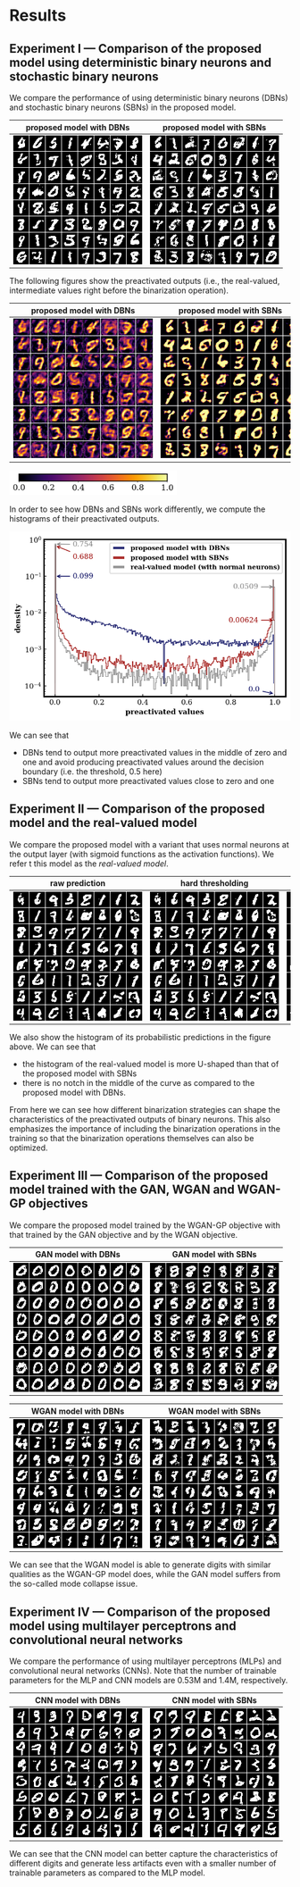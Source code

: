 # Results

## Experiment I &mdash; Comparison of the proposed model using deterministic binary neurons and stochastic binary neurons

We compare the performance of using deterministic binary neurons (DBNs)
and stochastic binary neurons (SBNs) in the proposed model.

| proposed model with DBNs | proposed model with SBNs |
|:------------------------:|:------------------------:|
| <img src="figs/mlp_dbn.png" alt="mlp_dbn" style="max-width:250px;"> | <img src="figs/mlp_sbn.png" alt="mlp_sbn" style="max-width:250px;"> |

The following figures show the preactivated outputs (i.e., the real-valued,
intermediate values right before the binarization operation).

| proposed model with DBNs | proposed model with SBNs |
|:------------------------:|:------------------------:|
| <img src="figs/colored_dbn.png" alt="mlp_dbn_prob" style="max-width:250px;"> | <img src="figs/colored_sbn.png" alt="mlp_sbn_prob" style="max-width:250px;"> |

<img src="figs/colormap.png" alt="colormap" style="max-width:300px;">

In order to see how DBNs and SBNs work differently, we compute the histograms of
their preactivated outputs.

![histogram](figs/histogram.png)

We can see that

- DBNs tend to output more preactivated values in the middle of zero and one and
  avoid producing preactivated values around the decision boundary (i.e. the
  threshold, 0.5 here)
- SBNs tend to output more preactivated values close to zero and one

## Experiment II &mdash; Comparison of the proposed model and the real-valued model

We compare the proposed model with a variant that uses normal neurons at the
output layer (with sigmoid functions as the activation functions). We refer t
this model as the _real-valued model_.

| raw prediction | hard thresholding | Bernoulli sampling |
|:--------------:|:-----------------:|:------------------:|
| <img src="figs/mlp_real.png" alt="mlp_real" style="max-width:250px;"> | <img src="figs/mlp_real_round.png" alt="mlp_round" style="max-width:250px;"> | <img src="figs/mlp_real_bernoulli.png" alt="mlp_bernoulli" style="max-width:250px;"> |

We also show the histogram of its probabilistic predictions in the figure above.
We can see that

- the histogram of the real-valued model is more U-shaped than that of the
  proposed model with SBNs
- there is no notch in the middle of the curve as compared to the proposed model
  with DBNs.

From here we can see how different binarization strategies can shape the
characteristics of the preactivated outputs of binary neurons. This also
emphasizes the importance of including the binarization operations in the
training so that the binarization operations themselves can also be optimized.

## Experiment III &mdash; Comparison of the proposed model trained with the GAN, WGAN and WGAN-GP objectives

We compare the proposed model trained by the WGAN-GP objective with that trained
by the GAN objective and by the WGAN objective.

| GAN model with DBNs | GAN model with SBNs |
|:-------------------:|:-------------------:|
| <img src="figs/mlp_dbn_gan.png" alt="mlp_dbn_gan" style="max-width:250px;"> | <img src="figs/mlp_sbn_gan.png" alt="mlp_sbn_gan" style="max-width:250px;"> |

| WGAN model with DBNs | WGAN model with SBNs |
|:--------------------:|:--------------------:|
| <img src="figs/mlp_dbn_wgan.png" alt="mlp_dbn_wgan" style="max-width:250px;"> | <img src="figs/mlp_sbn_wgan.png" alt="mlp_sbn_wgan" style="max-width:250px;"> |

We can see that the WGAN model is able to generate digits with similar qualities
as the WGAN-GP model does, while the GAN model suffers from the so-called mode
collapse issue.

## Experiment IV &mdash; Comparison of the proposed model using multilayer perceptrons and convolutional neural networks

We compare the performance of using multilayer perceptrons (MLPs) and
convolutional neural networks (CNNs). Note that the number of trainable
parameters for the MLP and CNN models are 0.53M and 1.4M, respectively.

| CNN model with DBNs | CNN model with SBNs |
|:-------------------:|:-------------------:|
| <img src="figs/cnn_dbn.png" alt="cnn_dbn" style="max-width:250px;"> | <img src="figs/cnn_sbn.png" alt="cnn_sbn" style="max-width:250px;"> |

We can see that the CNN model can better capture the characteristics of
different digits and generate less artifacts even with a smaller number of
trainable parameters as compared to the MLP model.
